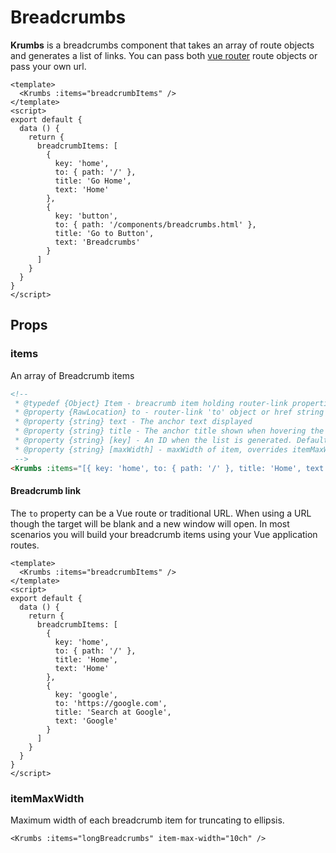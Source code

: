 # Breadcrumbs

**Krumbs** is a breadcrumbs component that takes an array of route objects and generates a list of links. You can pass both [vue router](https://router.vuejs.org/) route objects or pass your own url.

<KCard>
  <template v-slot:body>
    <Krumbs :items="internalBreadcrumbItems" />
  </template>
</KCard>

```vue
<template>
  <Krumbs :items="breadcrumbItems" />
</template>
<script>
export default {
  data () {
    return {
      breadcrumbItems: [
        {
          key: 'home',
          to: { path: '/' },
          title: 'Go Home',
          text: 'Home'
        },
        {
          key: 'button',
          to: { path: '/components/breadcrumbs.html' },
          title: 'Go to Button',
          text: 'Breadcrumbs'
        }
      ]
    }
  }
}
</script>
```

## Props

### items

An array of Breadcrumb items

```html
<!--
 * @typedef {Object} Item - breacrumb item holding router-link properties
 * @property {RawLocation} to - router-link 'to' object or href string
 * @property {string} text - The anchor text displayed
 * @property {string} title - The anchor title shown when hovering the link
 * @property {string} [key] - An ID when the list is generated. Defaults to text if not set.
 * @property {string} [maxWidth] - maxWidth of item, overrides itemMaxWidth
 -->
<Krumbs :items="[{ key: 'home', to: { path: '/' }, title: 'Home', text: 'Home' }]" />
 ```

#### Breadcrumb link
The `to` property can be a Vue route or traditional URL. When using a URL though the target will be blank and a new window will open. In most scenarios you will build your breadcrumb items using your Vue application routes.

<KCard>
  <template v-slot:body>
    <Krumbs :items="externalBreadcrumbItems" />
  </template>
</KCard>

```vue
<template>
  <Krumbs :items="breadcrumbItems" />
</template>
<script>
export default {
  data () {
    return {
      breadcrumbItems: [
        {
          key: 'home',
          to: { path: '/' },
          title: 'Home',
          text: 'Home'
        },
        {
          key: 'google',
          to: 'https://google.com',
          title: 'Search at Google',
          text: 'Google'
        }
      ]
    }
  }
}
</script>
```

### itemMaxWidth

Maximum width of each breadcrumb item for truncating to ellipsis.

<KCard>
  <template v-slot:body>
    <Krumbs :items="longBreadcrumbs" item-max-width="10ch" />
  </template>
</KCard>

```vue
<Krumbs :items="longBreadcrumbs" item-max-width="10ch" />
```


<script>
export default {
  data () {
    return {
      internalBreadcrumbItems: [
        {
          key: 'home',
          to: { path: '/' },
          title: 'Go Home',
          text: 'Home'
        },
        {
          key: 'button',
          to: { path: '/components/breadcrumbs.html' },
          title: 'Go to Button',
          text: 'Breadcrumbs'
        }
      ],
      externalBreadcrumbItems: [
        {
          key: 'home',
          to: { path: '/' },
          title: 'Go Home',
          text: 'Home'
        },
        {
          key: 'google',
          to: 'https://google.com',
          title: 'Search over at Google',
          text: 'Google'
        }
      ],
      longBreadcrumbs: [
        {
          to: { path: '/' },
          title: 'Overview',
          text: 'Overview'
        },
        {
          to: { path: '/' },
          title: 'Services',
          text: 'Services'
        },
        {
          to: { path: '/' },
          title: 'Go Home',
          text: 'f67a3ead-dfb9-4ef9-8cda-6646bc4db950'
        }
      ]
    }
  }
}
</script>
